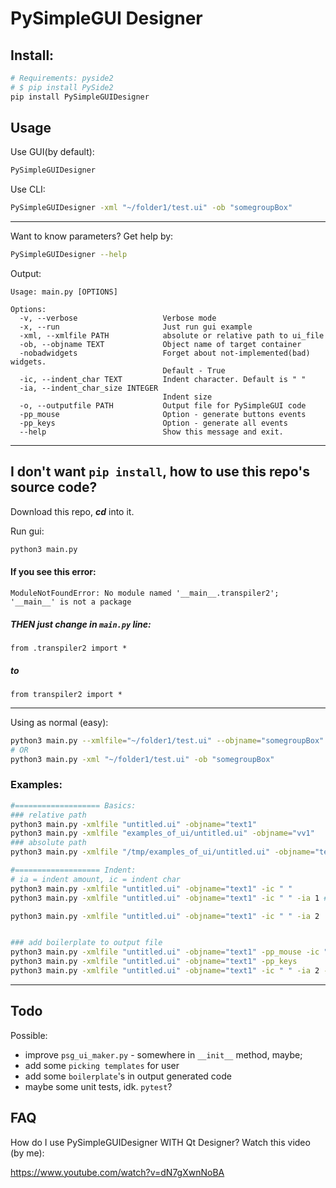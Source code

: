# PySimpleGUI Designer

## Install:
```bash
# Requirements: pyside2
# $ pip install PySide2
pip install PySimpleGUIDesigner
```

## Usage
Use GUI(by default):
```bash
PySimpleGUIDesigner
```

Use CLI:
```bash
PySimpleGUIDesigner -xml "~/folder1/test.ui" -ob "somegroupBox"
```

---

Want to know parameters? Get help by:
```bash
PySimpleGUIDesigner --help
```
Output:
```
Usage: main.py [OPTIONS]

Options:
  -v, --verbose                   Verbose mode
  -x, --run                       Just run gui example
  -xml, --xmlfile PATH            absolute or relative path to ui_file
  -ob, --objname TEXT             Object name of target container
  -nobadwidgets                   Forget about not-implemented(bad) widgets.
                                  Default - True
  -ic, --indent_char TEXT         Indent character. Default is " "
  -ia, --indent_char_size INTEGER
                                  Indent size
  -o, --outputfile PATH           Output file for PySimpleGUI code
  -pp_mouse                       Option - generate buttons events
  -pp_keys                        Option - generate all events
  --help                          Show this message and exit.
```

---


## I don't want `pip install`, how to use this repo's source code?

Download this repo, ***cd*** into it.

Run gui:
```bash
python3 main.py
```

#### If you see this error:
`ModuleNotFoundError: No module named '__main__.transpiler2'; '__main__' is not a package`
##### THEN just change in `main.py` line:
`from .transpiler2 import *`
##### to
`from transpiler2 import *`

----

Using as normal (easy):
```bash
python3 main.py --xmlfile="~/folder1/test.ui" --objname="somegroupBox"
# OR
python3 main.py -xml "~/folder1/test.ui" -ob "somegroupBox"
```

### Examples:

```bash
#=================== Basics:
### relative path
python3 main.py -xmlfile "untitled.ui" -objname="text1"
python3 main.py -xmlfile "examples_of_ui/untitled.ui" -objname="vv1"
### absolute path
python3 main.py -xmlfile "/tmp/examples_of_ui/untitled.ui" -objname="text1"

#=================== Indent:
# ia = indent amount, ic = indent char
python3 main.py -xmlfile "untitled.ui" -objname="text1" -ic " "
python3 main.py -xmlfile "untitled.ui" -objname="text1" -ic " " -ia 1 # the same effect, as command above

python3 main.py -xmlfile "untitled.ui" -objname="text1" -ic " " -ia 2


### add boilerplate to output file
python3 main.py -xmlfile "untitled.ui" -objname="text1" -pp_mouse -ic " " -ia 2
python3 main.py -xmlfile "untitled.ui" -objname="text1" -pp_keys
python3 main.py -xmlfile "untitled.ui" -objname="text1" -ic " " -ia 2 -pp_keys

```

---

## Todo

Possible:
- improve `psg_ui_maker.py` - somewhere in `__init__` method, maybe;
- add some `picking templates` for user
- add some `boilerplate`'s in output generated code
- maybe some unit tests, idk. `pytest`?


## FAQ

How do I use PySimpleGUIDesigner WITH Qt Designer?
Watch this video (by me):

https://www.youtube.com/watch?v=dN7gXwnNoBA
